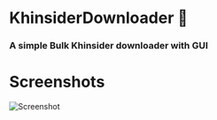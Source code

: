# KhinsiderDownloader 🎵

### A simple Bulk Khinsider downloader with GUI

# Screenshots
![Screenshot](https://yiff.nullcoreproject.net/i/14f8295f.png)
